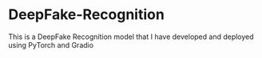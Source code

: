 # DeepFake-Recognition
This is a DeepFake Recognition model that I have developed and deployed using PyTorch and Gradio
